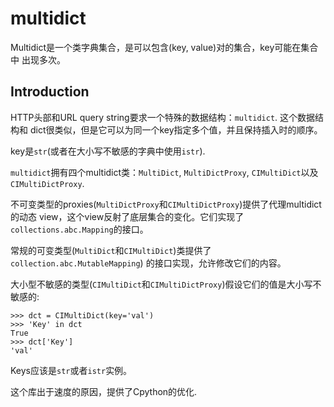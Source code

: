 # multidict

Multidict是一个类字典集合，是可以包含(key, value)对的集合，key可能在集合中
出现多次。

## Introduction

HTTP头部和URL query string要求一个特殊的数据结构：`multidict`. 这个数据结构和
dict很类似，但是它可以为同一个key指定多个值，并且保持插入时的顺序。

key是`str`(或者在大小写不敏感的字典中使用`istr`).

`multidict`拥有四个multidict类：`MultiDict`, `MultiDictProxy`, 
`CIMultiDict`以及`CIMultiDictProxy`.

不可变类型的proxies(`MultiDictProxy`和`CIMultiDictProxy`)提供了代理multidict的动态
view，这个view反射了底层集合的变化。它们实现了`collections.abc.Mapping`的接口。

常规的可变类型(`MultiDict`和`CIMultiDict`)类提供了`collection.abc.MutableMapping`)
的接口实现，允许修改它们的内容。

大小型不敏感的类型(`CIMultiDict`和`CIMultiDictProxy`)假设它们的值是大小写不敏感的:

```
>>> dct = CIMultiDict(key='val')
>>> 'Key' in dct
True
>>> dct['Key']
'val'
```

Keys应该是`str`或者`istr`实例。

这个库出于速度的原因，提供了Cpython的优化.




